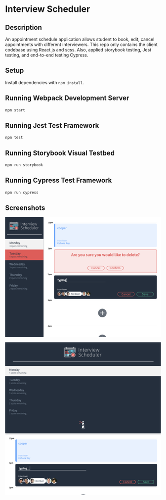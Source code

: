 # Interview Scheduler

## Description

An appointment schedule application allows student to book, edit, cancel appointments with different interviewers. This repo only contains the client codebase using React.js and scss. Also, applied storybook testing, Jest testing, and end-to-end testing Cypress.

## Setup

Install dependencies with `npm install`.

## Running Webpack Development Server

```sh
npm start
```

## Running Jest Test Framework

```sh
npm test
```

## Running Storybook Visual Testbed

```sh
npm run storybook
```

## Running Cypress Test Framework

```sh
npm run cypress
```

## Screenshots

!["Appointment when edit and delete"](https://github.com/vvEii/scheduler/blob/master/docs/appointment-edit.png?raw=true)

!["Appointment in responsive layout"](https://github.com/vvEii/scheduler/blob/master/docs/appointment-responsive-layput.png?raw=true)